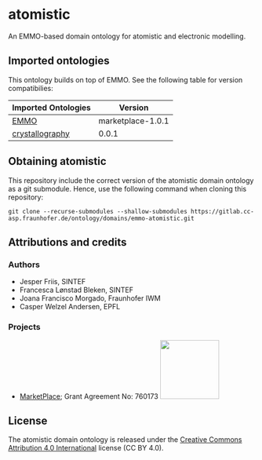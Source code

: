atomistic
=========
An EMMO-based domain ontology for atomistic and electronic modelling.


Imported ontologies
-------------------
This ontology builds on top of EMMO. See the following table for version
compatibilies:

| Imported Ontologies  | Version           |
| -------------------- | ----------------- |
| [EMMO][1]            | marketplace-1.0.1 |
| [crystallography][2] | 0.0.1             |


Obtaining atomistic
-------------------
This repository include the correct version of the atomistic
domain ontology as a git submodule.  Hence, use the following command
when cloning this repository:

    git clone --recurse-submodules --shallow-submodules https://gitlab.cc-asp.fraunhofer.de/ontology/domains/emmo-atomistic.git


Attributions and credits
------------------------
### Authors
- Jesper Friis, SINTEF
- Francesca Lønstad Bleken, SINTEF
- Joana Francisco Morgado, Fraunhofer IWM
- Casper Welzel Andersen, EPFL

### Projects
- [MarketPlace](https://www.the-marketplace-project.eu/);
  Grant Agreement No: 760173
  <img src="https://www.the-marketplace-project.eu/content/dam/iwm/the-marketplace-project/images/MARKETPLACE_LOGO_300dpi.png" width="120">


License
-------
The atomistic domain ontology is released under the [Creative
Commons Attribution 4.0 International](https://creativecommons.org/licenses/by/4.0/legalcode) license (CC BY 4.0).


[1]: https://github.com/emmo-repo/EMMO
[2]: https://gitlab.cc-asp.fraunhofer.de/ontology/domains/crystallography
